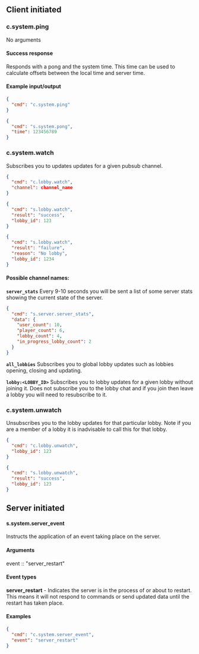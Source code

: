 ## Client initiated
### c.system.ping
No arguments

#### Success response
Responds with a pong and the system time. This time can be used to calculate offsets between the local time and server time.

#### Example input/output
```json
{
  "cmd": "c.system.ping"
}

{
  "cmd": "s.system.pong",
  "time": 123456789
}
```

### c.system.watch
Subscribes you to updates updates for a given pubsub channel.

```json
{
  "cmd": "c.lobby.watch",
  "channel": channel_name
}

{
  "cmd": "s.lobby.watch",
  "result": "success",
  "lobby_id": 123
}

{
  "cmd": "s.lobby.watch",
  "result": "failure",
  "reason": "No lobby",
  "lobby_id": 1234
}
```

#### Possible channel names:
**`server_stats`**
Every 9-10 seconds you will be sent a list of some server stats showing the current state of the server.
```json
{
  "cmd": "s.server.server_stats",
  "data": {
    "user_count": 10,
    "player_count": 6,
    "lobby_count": 4,
    "in_progress_lobby_count": 2
  }
}
```

**`all_lobbies`**
Subscribes you to global lobby updates such as lobbies opening, closing and updating.

**`lobby:<LOBBY_ID>`**
Subscribes you to lobby updates for a given lobby without joining it. Does not subscribe you to the lobby chat and if you join then leave a lobby you will need to resubscribe to it.


### c.system.unwatch
Unsubscribes you to the lobby updates for that particular lobby. Note if you are a member of a lobby it is inadvisable to call this for that lobby.
```json
{
  "cmd": "c.lobby.unwatch",
  "lobby_id": 123
}

{
  "cmd": "s.lobby.unwatch",
  "result": "success",
  "lobby_id": 123
}
```

## Server initiated
#### s.system.server_event
Instructs the application of an event taking place on the server.

#### Arguments
event :: "server_restart"

#### Event types
**server_restart** - Indicates the server is in the process of or about to restart. This means it will not respond to commands or send updated data until the restart has taken place.

#### Examples
```json
{
  "cmd": "c.system.server_event",
  "event": "server_restart"
}
```
